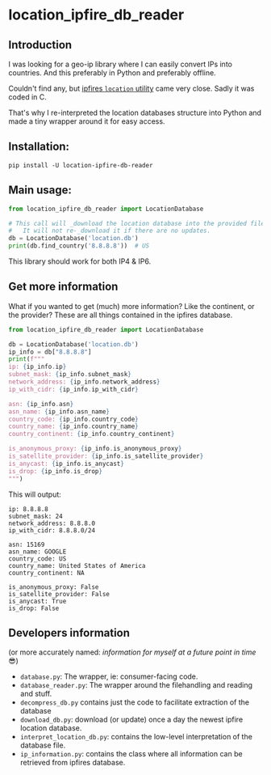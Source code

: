 # location_ipfire_db_reader

## Introduction
I was looking for a geo-ip library where I can easily convert IPs into countries. And this preferably in Python and preferably offline.

Couldn't find any, but [ipfires `location` utility](https://github.com/ipfire/libloc/) came very close. Sadly it was coded in C.

That's why I re-interpreted the location databases structure into Python and made a tiny wrapper around it for easy access.


## Installation:
```shell
pip install -U location-ipfire-db-reader
```


## Main usage:
```python
from location_ipfire_db_reader import LocationDatabase

# This call will _download the location database into the provided file.
#   It will not re-_download it if there are no updates.
db = LocationDatabase('location.db')
print(db.find_country('8.8.8.8'))  # US
```

This library should work for both IP4 & IP6.


## Get more information
What if you wanted to get (much) more information? Like the continent, or the provider? These are all things contained in the ipfires database.
```python
from location_ipfire_db_reader import LocationDatabase

db = LocationDatabase('location.db')
ip_info = db["8.8.8.8"]
print(f"""
ip: {ip_info.ip}
subnet_mask: {ip_info.subnet_mask}
network_address: {ip_info.network_address}
ip_with_cidr: {ip_info.ip_with_cidr}

asn: {ip_info.asn}
asn_name: {ip_info.asn_name}
country_code: {ip_info.country_code}
country_name: {ip_info.country_name}
country_continent: {ip_info.country_continent}

is_anonymous_proxy: {ip_info.is_anonymous_proxy}
is_satellite_provider: {ip_info.is_satellite_provider}
is_anycast: {ip_info.is_anycast}
is_drop: {ip_info.is_drop}
""")
```

This will output:
```text
ip: 8.8.8.8
subnet_mask: 24
network_address: 8.8.8.0
ip_with_cidr: 8.8.8.0/24

asn: 15169
asn_name: GOOGLE
country_code: US
country_name: United States of America
country_continent: NA

is_anonymous_proxy: False
is_satellite_provider: False
is_anycast: True
is_drop: False
```

## Developers information
(or more accurately named: _information for myself at a future point in time_ 😎)

* `database.py`: The wrapper, ie: consumer-facing code.
* `database_reader.py`: The wrapper around the filehandling and reading and stuff.
* `decompress_db.py` contains just the code to facilitate extraction of the database
* `download_db.py`: download (or update) once a day the newest ipfire location database.
* `interpret_location_db.py`: contains the low-level interpretation of the database file.
* `ip_information.py`: contains the class where all information can be retrieved from ipfires database.

